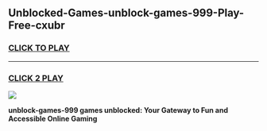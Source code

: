 
## Unblocked-Games-unblock-games-999-Play-Free-cxubr
<h3>
<a href="https://premium76.site?title=unblock-games-999&ref=15A">CLICK TO PLAY</a></h3>
<hr>

<h3>
<a href="https://premium76.site?title=unblock-games-999&ref=15A">CLICK 2 PLAY</a>
  
</h3>

<a href="https://premium76.site?title=unblock-games-999&ref=15A"><img src="https://clearcache.store/games.png"></a>


**unblock-games-999 games unblocked: Your Gateway to Fun and Accessible Online Gaming**
